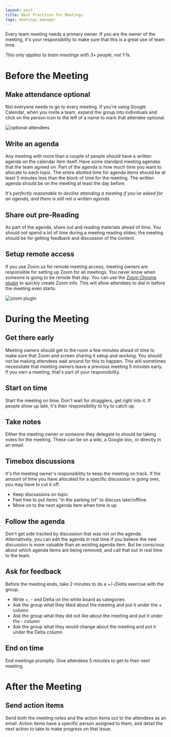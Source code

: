 ```yaml
---
layout: post
title: Best Practices for Meetings
tags: meetings manager
---
```


Every team meeting needs a primary owner. If you are the owner of the meeting,
it's your responsibility to make sure that this is a great use of team time.

*This only applies to team meetings with 3+ people, not 1:1s.*

# Before the Meeting

## Make attendance optional

Not everyone needs to go to every meeting. If you're using Google Calendar,
when you invite a team, expand the group into individuals and click on the
person icon to the left of a name to mark that attendee optional.

![optional attendees](/blog/images/meetings_optional.png)

## Write an agenda

Any meeting with more than a couple of people should have a written agenda on
the calendar item itself. Have some standard meeting agendas that
the team agreed on. Part of the agenda is how much time you want to allocate
to each topic. The entire allotted time for agenda items should be at least
5 minutes less than the block of time for the meeting. The written agenda
should be on the meeting at least the day before.

*It's perfectly reasonable to decline attending a meeting if you've asked for
an agenda, and there is still not a written agenda.*

## Share out pre-Reading

As part of the agenda, share out and reading materials ahead of time.
You should not spend a lot of time during a meeting reading slides; the meeting
should be for getting feedback and discussion of the content.

## Setup remote access

If you use Zoom.us for remote meeting access, meeting owners are responsible
for setting up Zoom for all meetings. You never know when someone is going to
be remote that day. You can use the [Zoom Chrome plugin](https://chrome.google.com/webstore/detail/zoom-scheduler/kgjfgplpablkjnlkjmjdecgdpfankdle?hl=en)
to quickly create Zoom info. This will allow attendees to dial in before the
meeting even starts.

![zoom plugin](/blog/images/meetings_zoom.png)

# During the Meeting

## Get there early

Meeting owners should get to the room a few minutes ahead of time to make
sure that Zoom and screen sharing it setup and working. You should not be
making attendees wait around for this to happen. This will sometimes
necessitate that meeting owners leave a previous meeting 5 minutes early. If
you own a meeting, that's part of your responsibility.

## Start on time

Start the meeting on time. Don't wait for stragglers, get right into it. If
people show up late, it's their responsibility to try to catch up.

## Take notes

Either the meeting owner or someone they delegate to should be taking notes
for the meeting. These can be on a wiki, a Google doc, or directly in an email.

## Timebox discussions

It's the meeting owner's responsibility to keep the meeting on track. If the
amount of time you have allocated for a specific discussion is going over, you
may have to cut it off.

- Keep discussions on topic
- Feel free to put items "in the parking lot" to discuss later/offline
- Move on to the next agenda item when time is up

## Follow the agenda

Don't get side tracked by discussion that was not on the agenda.
Alternatively, you can edit the agenda in real time if you believe the new
discussion is more valuable than an existing agenda item. But be conscious
about which agenda items are being removed, and call that out in real time to the team.

## Ask for feedback

Before the meeting ends, take 2 minutes to do a +/-/Delta exercise with the
group.

- Write +, - and Delta on the white board as categories
- Ask the group what they liked about the meeting and put it under the + column
- Ask the group what they did not like about the meeting and put it under the - column
- Ask the group what they would change about the meeting and put it under the Delta column

## End on time

End meetings promptly. Give attendees 5 minutes to get to their next meeting.

# After the Meeting

## Send action items

Send both the meeting notes and the action items out to the attendees as an
email. Action items have a specific person assigned to them, and detail the
next action to take to make progress on that issue.
